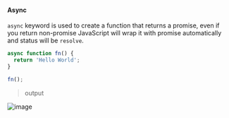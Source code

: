 #### Async

`async` keyword is used to create a function that returns a promise, even if you return non-promise JavaScript will wrap it with promise automatically and status will be `resolve`.

```JavaScript
async function fn() {
  return 'Hello World';
}

fn();
```

>output

![image](https://user-images.githubusercontent.com/50949760/70291091-155cbb00-1815-11ea-8895-faafc474d57a.png)
